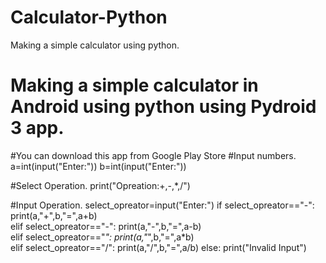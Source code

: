 # Calculator-Python
Making a simple calculator using python.
# Making a simple calculator in Android using python using Pydroid 3 app.
#You can download this app from Google Play Store
#Input numbers.
a=int(input("Enter:"))
b=int(input("Enter:"))

#Select Operation.
print("Opreation:+,-,*,/")

#Input Operation.
select_opreator=input("Enter:")
if select_opreator=="-":
	print(a,"+",b,"=",a+b)  
elif select_opreator=="-":
	print(a,"-",b,"=",a-b)  
elif select_opreator=="*":
	print(a,"*",b,"=",a*b)  
elif select_opreator=="/":
	print(a,"/",b,"=",a/b)
else:
	print("Invalid Input")
